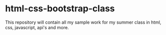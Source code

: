 # html-css-bootstrap-class

This repository will contain all my sample work for my summer class in html, css, javascript, api's and more.
